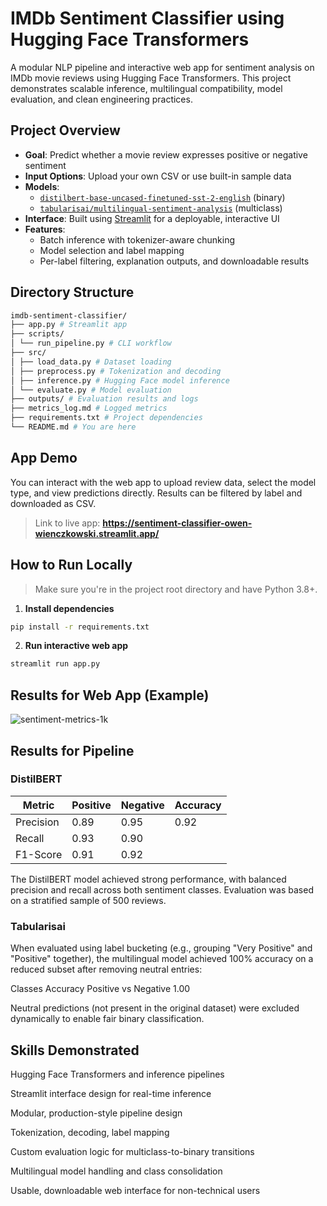 ﻿# IMDb Sentiment Classifier using Hugging Face Transformers

A modular NLP pipeline and interactive web app for sentiment analysis on IMDb movie reviews using Hugging Face Transformers. This project demonstrates scalable inference, multilingual compatibility, model evaluation, and clean engineering practices.

## Project Overview

- **Goal**: Predict whether a movie review expresses positive or negative sentiment
- **Input Options**: Upload your own CSV or use built-in sample data
- **Models**:
  - [`distilbert-base-uncased-finetuned-sst-2-english`](https://huggingface.co/distilbert/distilbert-base-uncased-finetuned-sst-2-english) (binary)
  - [`tabularisai/multilingual-sentiment-analysis`](https://huggingface.co/tabularisai/multilingual-sentiment-analysis) (multiclass)
- **Interface**: Built using [Streamlit](https://streamlit.io/) for a deployable, interactive UI
- **Features**:
  - Batch inference with tokenizer-aware chunking
  - Model selection and label mapping
  - Per-label filtering, explanation outputs, and downloadable results

## Directory Structure
```bash
imdb-sentiment-classifier/
├── app.py # Streamlit app
├── scripts/
│ └── run_pipeline.py # CLI workflow
├── src/
│ ├── load_data.py # Dataset loading
│ ├── preprocess.py # Tokenization and decoding
│ ├── inference.py # Hugging Face model inference
│ └── evaluate.py # Model evaluation
├── outputs/ # Evaluation results and logs
├── metrics_log.md # Logged metrics
├── requirements.txt # Project dependencies
└── README.md # You are here
```

## App Demo

You can interact with the web app to upload review data, select the model type, and view predictions directly. Results can be filtered by label and downloaded as CSV.

> Link to live app: **https://sentiment-classifier-owen-wienczkowski.streamlit.app/**

## How to Run Locally

> Make sure you're in the project root directory and have Python 3.8+.

1. **Install dependencies**
 ```bash
 pip install -r requirements.txt
 ```
2. **Run interactive web app**
  ```bash
  streamlit run app.py
  ```

## Results for Web App (Example)
![sentiment-metrics-1k](https://github.com/user-attachments/assets/165aab9c-a7a7-43e7-b962-0b31a2689733)

## Results for Pipeline

### DistilBERT

| Metric     | Positive | Negative | Accuracy |
|------------|----------|----------|----------|
| Precision  | 0.89     | 0.95     | 0.92     |
| Recall     | 0.93     | 0.90     |          |
| F1-Score   | 0.91     | 0.92     |          |

The DistilBERT model achieved strong performance, with balanced precision and recall across both sentiment classes. Evaluation was based on a stratified sample of 500 reviews.

### Tabularisai

When evaluated using label bucketing (e.g., grouping "Very Positive" and "Positive" together), the multilingual model achieved 100% accuracy on a reduced subset after removing neutral entries:

Classes	Accuracy
Positive vs Negative	1.00

Neutral predictions (not present in the original dataset) were excluded dynamically to enable fair binary classification.

## Skills Demonstrated

Hugging Face Transformers and inference pipelines

Streamlit interface design for real-time inference

Modular, production-style pipeline design

Tokenization, decoding, label mapping

Custom evaluation logic for multiclass-to-binary transitions

Multilingual model handling and class consolidation

Usable, downloadable web interface for non-technical users
